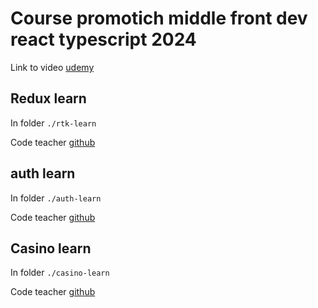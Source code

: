 # Course promotich middle front dev react typescript 2024

Link to video [udemy](https://www.udemy.com/course/promotich-middle-front-dev-react-typescript-2024)

## Redux learn

In folder `./rtk-learn`

Code teacher [github](https://github.com/MatVasylenko/rtk-learn)

## auth learn

In folder `./auth-learn`

Code teacher [github](https://github.com/MatVasylenko/auth-learn)

## Casino learn

In folder `./casino-learn`

Code teacher [github](https://github.com/MatVasylenko/casino-learn)
